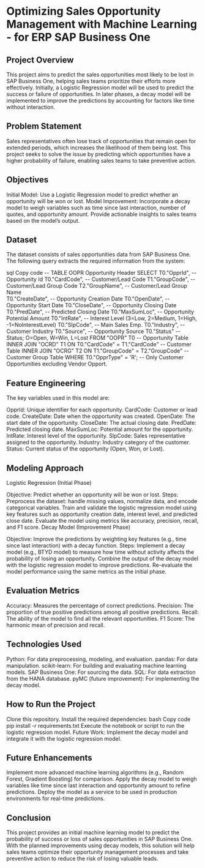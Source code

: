 # Optimizing Sales Opportunity Management with Machine Learning - for ERP SAP Business One
## Project Overview
This project aims to predict the sales opportunities most likely to be lost in SAP Business One, helping sales teams prioritize their efforts more effectively. Initially, a Logistic Regression model will be used to predict the success or failure of opportunities. In later phases, a decay model will be implemented to improve the predictions by accounting for factors like time without interaction.

## Problem Statement
Sales representatives often lose track of opportunities that remain open for extended periods, which increases the likelihood of them being lost. This project seeks to solve the issue by predicting which opportunities have a higher probability of failure, enabling sales teams to take preventive action.

## Objectives
Initial Model: Use a Logistic Regression model to predict whether an opportunity will be won or lost.
Model Improvement: Incorporate a decay model to weigh variables such as time since last interaction, number of quotes, and opportunity amount.
Provide actionable insights to sales teams based on the model’s output.
## Dataset

The dataset consists of sales opportunities data from SAP Business One. The following query extracts the required information from the system:

sql
Copy code
-- TABLE OOPR Opportunity Header
SELECT 
    T0."OpprId",  -- Opportunity Id
    T0."CardCode", -- Customer/Lead Code
    T1."GroupCode", -- Customer/Lead Group Code
    T2."GroupName", -- Customer/Lead Group Name  
    T0."CreateDate", -- Opportunity Creation Date
    T0."OpenDate",    -- Opportunity Start Date
    T0."CloseDate",   -- Opportunity Closing Date
    T0."PredDate",   -- Predicted Closing Date
    T0."MaxSumLoc",  -- Opportunity Potential Amount 
    T0."IntRate",   -- Interest Level (3=Low, 2=Medium, 1=High, -1=NoInterestLevel)
    T0."SlpCode",  -- Main Sales Emp.
    T0."Industry",  -- Customer Industry
    T0."Source",    -- Opportunity Source
    T0."Status"     -- Status; O=Open, W=Win, L=Lost
FROM 
    "OOPR" T0  -- Opportunity Table
INNER JOIN 
    "OCRD" T1 ON T0."CardCode" = T1."CardCode"  -- Customer Table
INNER JOIN 
    "OCRG" T2 ON T1."GroupCode" = T2."GroupCode"  -- Customer Group Table
WHERE 
    T0."OpprType" = 'R';  -- Only Customer Opportunities excluding Vendor Opport.

## Feature Engineering
The key variables used in this model are:

OpprId: Unique identifier for each opportunity.
CardCode: Customer or lead code.
CreateDate: Date when the opportunity was created.
OpenDate: The start date of the opportunity.
CloseDate: The actual closing date.
PredDate: Predicted closing date.
MaxSumLoc: Potential amount for the opportunity.
IntRate: Interest level of the opportunity.
SlpCode: Sales representative assigned to the opportunity.
Industry: Industry category of the customer.
Status: Current status of the opportunity (Open, Won, or Lost).

## Modeling Approach
Logistic Regression (Initial Phase)

Objective: Predict whether an opportunity will be won or lost.
Steps:
Preprocess the dataset: handle missing values, normalize data, and encode categorical variables.
Train and validate the logistic regression model using key features such as opportunity creation date, interest level, and predicted close date.
Evaluate the model using metrics like accuracy, precision, recall, and F1 score.
Decay Model (Improvement Phase)

Objective: Improve the predictions by weighting key features (e.g., time since last interaction) with a decay function.
Steps:
Implement a decay model (e.g., BTYD model) to measure how time without activity affects the probability of losing an opportunity.
Combine the output of the decay model with the logistic regression model to improve predictions.
Re-evaluate the model performance using the same metrics as the initial phase.

## Evaluation Metrics
Accuracy: Measures the percentage of correct predictions.
Precision: The proportion of true positive predictions among all positive predictions.
Recall: The ability of the model to find all the relevant opportunities.
F1 Score: The harmonic mean of precision and recall.

## Technologies Used
Python: For data preprocessing, modeling, and evaluation.
pandas: For data manipulation.
scikit-learn: For building and evaluating machine learning models.
SAP Business One: For sourcing the data.
SQL: For data extraction from the HANA database.
pyMC (future improvement): For implementing the decay model.

## How to Run the Project
Clone this repository.
Install the required dependencies:
bash
Copy code
pip install -r requirements.txt
Execute the notebook or script to run the logistic regression model.
Future Work: Implement the decay model and integrate it with the logistic regression model.

## Future Enhancements
Implement more advanced machine learning algorithms (e.g., Random Forest, Gradient Boosting) for comparison.
Apply the decay model to weigh variables like time since last interaction and opportunity amount to refine predictions.
Deploy the model as a service to be used in production environments for real-time predictions.

## Conclusion
This project provides an initial machine learning model to predict the probability of success or loss of sales opportunities in SAP Business One. With the planned improvements using decay models, this solution will help sales teams optimize their opportunity management processes and take preventive action to reduce the risk of losing valuable leads.